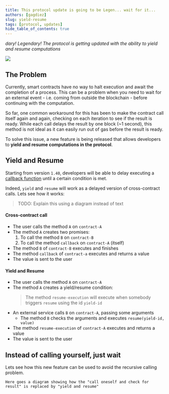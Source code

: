 ```yaml
---
title: This protocol update is going to be Legen... wait for it...
authors: [gagdiez]
slug: yield-resume
tags: [protocol, updates]
hide_table_of_contents: true
---
```


*dary! Legendary! The protocol is getting updated with the ability to yield and resume computations*

<p><img src="https://img.freepik.com/free-photo/ancient-books-adorn-library-carefully-arranged-with-classics-rare-gems_157027-2332.jpg" /></p>

<!-- truncate -->

## The Problem
Currently, smart contracts have no way to halt execution and await the completion of a process. This can be a problem when you need to wait for an external event - i.e. coming from outside the blockchain - before continuing with the computation.

So far, one common workaround for this has been to make the contract call itself again and again, checking on each iteration to see if the result is ready. While each call delays the result by one block (~1 second), this method is not ideal as it can easily run out of gas before the result is ready.

To solve this issue, a new feature is being released that allows developers to **yield and resume computations in the protocol**.

## Yield and Resume
Starting from version `1.40`, developers will be able to delay executing a [callback function](/build/smart-contracts/anatomy/crosscontract#callback-method) until a certain condition is met.

Indeed, `yield` and `resume` will work as a delayed version of cross-contract calls. Lets see how it works:

> TODO: Explain this using a diagram instead of text

#### Cross-contract call

- The user calls the method `A` on `contract-A`
- The method `A` creates two promises: 
  1. To call the method `B` on `contract-B`
  2. To call the method `callback` on `contract-A` (itself)
- The method `B` of `contract-B` executes and finishes
- The method `callback` of `contract-a` executes and returns a value
- The value is sent to the user

#### Yield and Resume

- The user calls the method `A` on `contract-A`
- The method `A` creates a yield/resume condition: 
  > The method `resume-execution` will execute when somebody triggers `resume` using the id `yield-id`
- An external service calls `B` on `contract-A`, passing some arguments
  - The method `B` checks the arguments and executes `resume(yield-id, value)`
- The method `resume-execution` of `contract-A` executes and returns a value
- The value is sent to the user


## Instead of calling yourself, just wait

Lets see how this new feature can be used to avoid the recursive calling problem.

`Here goes a diagram showing how the "call oneself and check for result" is replaced by "yield and resume"`